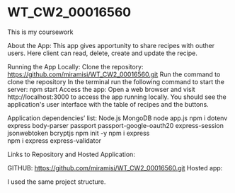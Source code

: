 # WT_CW2_00016560
This is my coursework 

About the App:
This app gives apportunity to share recipes with outher users. Here client can read, delete, create and update the recipe. 



Running the App Locally:
Clone the repository: https://github.com/miramisi/WT_CW2_00016560.git
Run the command to clone the repository
In the terminal run the following command to start the server:
npm start
Access the app:
Open a web browser and visit http://localhost:3000 to access the app running locally.
You should see the application's user interface with the table of recipes and the buttons.



Application dependencies’ list:
 Node.js 
 MongoDB
node app.js
npm i dotenv express body-parser passport passport-google-oauth20 express-session jsonwebtoken bcryptjs
npm init -y
npm i express    
npm i express express-validator



Links to Repository and Hosted Application:

GITHUB: https://github.com/miramisi/WT_CW2_00016560.git
Hosted app: 


I used the same project structure. 